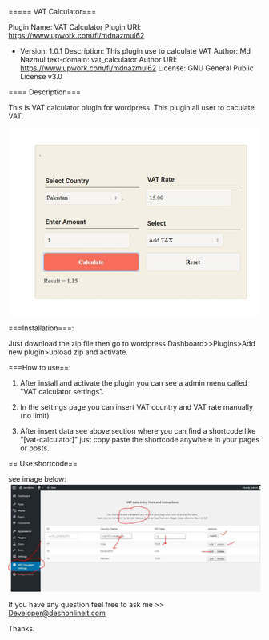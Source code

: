 ===== VAT Calculator===

Plugin Name: VAT Calculator
Plugin URI: https://www.upwork.com/fl/mdnazmul62
* Version:     1.0.1
Description: This plugin use to calculate VAT
Author: Md Nazmul
text-domain: vat_calculator
Author URI: https://www.upwork.com/fl/mdnazmul62
License: GNU General Public License v3.0

==== Description===

This is VAT calculator plugin for wordpress. This plugin all user to caculate VAT.

![](images/screenshot.JPG)

===Installation===:
 
Just download the zip file then go to wordpress Dashboard>>Plugins>Add new plugin>upload zip and activate.



===How to use==:

1. After install and activate the plugin you can see a admin menu called "VAT calculator settings".


2. In the settings page you can insert VAT country and VAT rate manually (no limit)


3. After insert data see above section where you can find a shortcode like "[vat-calculator]" just copy paste the shortcode 
anywhere in your pages or posts.


== Use shortcode==

see image below:
![](images/use.JPG)

If you have any question feel free to ask me >> Developer@deshonlineit.com


Thanks.

